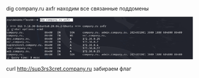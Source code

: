 dig company.ru axfr находим все связанные поддомены

![](../../attachment/Pasted%20image%2020250319164215.png)

curl http://sup3rs3cret.company.ru забираем флаг